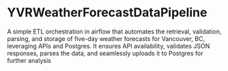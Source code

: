 # YVRWeatherForecastDataPipeline
A simple ETL orchestration in airflow that automates the retrieval, validation, parsing, and storage of five-day weather forecasts for Vancouver, BC, leveraging APIs and Postgres. It ensures API availability, validates JSON responses, parses the data, and seamlessly uploads it to Postgres for further analysis






